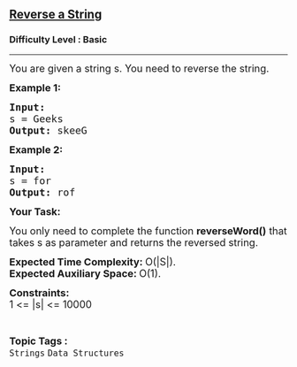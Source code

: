 <h2><a href="https://practice.geeksforgeeks.org/problems/reverse-a-string/1?page=1&difficulty[]=-1&sortBy=submissions">Reverse a String</a></h2><h3>Difficulty Level : Basic</h3><hr><div class="problems_problem_content__Xm_eO"><p><span style="font-size: 18px;">You are given a string s. You need to reverse the string.</span></p>
<p><span style="font-size: 18px;"><strong>Example 1:</strong></span></p>
<pre><span style="font-size: 18px;"><strong>Input:
</strong>s = Geeks
<strong>Output: </strong>skeeG</span>
</pre>
<p><span style="font-size: 18px;"><strong>Example 2:</strong></span></p>
<pre><span style="font-size: 18px;"><strong>Input:
</strong>s = for
<strong>Output: </strong>rof</span></pre>
<p><span style="font-size: 18px;"><strong>Your Task:</strong></span></p>
<p><span style="font-size: 18px;">You only need to complete the function <strong>reverseWord()</strong> that takes s as parameter and returns the reversed string.</span></p>
<p><span style="font-size: 18px;"><strong>Expected Time Complexity:&nbsp;</strong>O(|S|).<br><strong>Expected Auxiliary Space:&nbsp;</strong>O(1).</span></p>
<p><span style="font-size: 18px;"><strong>Constraints:</strong><br>1 &lt;= |s|&nbsp;&lt;= 10000</span></p></div><br><p><span style=font-size:18px><strong>Topic Tags : </strong><br><code>Strings</code>&nbsp;<code>Data Structures</code>&nbsp;